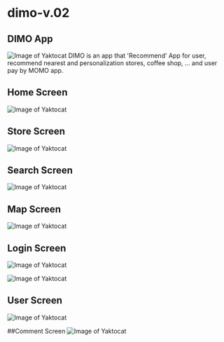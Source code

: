 # dimo-v.02
## DIMO App
![Image of Yaktocat](https://github.com/Stevenblack1717/dimo-v.02/blob/stevenblack/assets/logo/dimo.png)
DIMO is an app that 'Recommend' App for user, recommend nearest and personalization stores, coffee shop, ... and user pay by MOMO app.

## Home Screen
![Image of Yaktocat](https://github.com/Stevenblack1717/dimo-v.02/blob/stevenblack/assets/screen/HomeScreen.png)

## Store Screen
![Image of Yaktocat](https://github.com/Stevenblack1717/dimo-v.02/blob/stevenblack/assets/screen/StoreScreen.png)

## Search Screen
![Image of Yaktocat](https://github.com/Stevenblack1717/dimo-v.02/blob/stevenblack/assets/screen/SearchScreen.png)

## Map Screen
![Image of Yaktocat](https://github.com/Stevenblack1717/dimo-v.02/blob/stevenblack/assets/screen/MapScreen.png)

## Login Screen
![Image of Yaktocat](https://github.com/Stevenblack1717/dimo-v.02/blob/stevenblack/assets/screen/LoginScreen.png)

![Image of Yaktocat](https://github.com/Stevenblack1717/dimo-v.02/blob/stevenblack/assets/screen/LoginScreen(!).png)

## User Screen
![Image of Yaktocat](https://github.com/Stevenblack1717/dimo-v.02/blob/stevenblack/assets/screen/UserScreen.png)

##Comment Screen
![Image of Yaktocat](https://github.com/Stevenblack1717/dimo-v.02/blob/stevenblack/assets/screen/CommentScreen.png)
